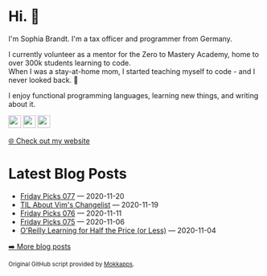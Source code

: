 <h1>Hi. 👋</h1>
<p>I'm Sophia Brandt. I'm a tax officer and programmer from Germany.</p>
<p>I currently volunteer as a mentor for the Zero to Mastery Academy, home to over 300k students learning to code.<br>
When I was a stay-at-home mom, I started teaching myself to code - and I never looked back. 💜</p>
<p>I enjoy functional programming languages, learning new things, and writing about it.</p>
<p><a href="https://www.twitter.com/hisophiabrandt"><img src="https://img.shields.io/badge/twitter-%231DA1F2.svg?&style=for-the-badge&logo=twitter&logoColor=white" height=25></a> <a href="https://www.linkedin.com/in/sophiabrandt"><img src="https://img.shields.io/badge/linkedin-%230077B5.svg?&style=for-the-badge&logo=linkedin&logoColor=white" height=25></a> <a href="https://dev.to/sophiabrandt"><img src="https://img.shields.io/badge/DEV.TO-%230A0A0A.svg?&style=for-the-badge&logo=dev-dot-to&logoColor=white" height=25></a></p>
<p><a href="https://www.sophiabrandt.com">🌐 Check out my website</a></p>
<h1>Latest Blog Posts</h1>
  <ul>
    <li><a href=https://www.rockyourcode.com/friday-picks-077/>Friday Picks 077</a> — 2020-11-20</li><li><a href=https://www.rockyourcode.com/til-about-vims-changelist/>TIL About Vim's Changelist</a> — 2020-11-19</li><li><a href=https://www.rockyourcode.com/friday-picks-076/>Friday Picks 076</a> — 2020-11-11</li><li><a href=https://www.rockyourcode.com/friday-picks-075/>Friday Picks 075</a> — 2020-11-06</li><li><a href=https://www.rockyourcode.com/oreilly-learning-for-half-the-price-or-less/>O'Reilly Learning for Half the Price (or Less)</a> — 2020-11-04</li>
  </ul>
<p><a href="https://www.rockyourcode.com">➡️ More blog posts</a></p>
<p><small>Original GitHub script provided by <a href="https://github.com/Mokkapps">Mokkapps</a>.</small></p>
